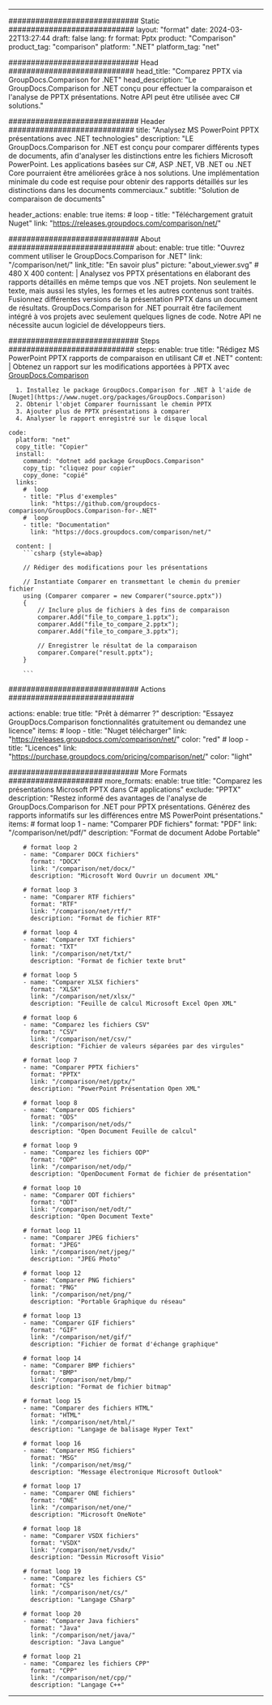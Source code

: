 
---
############################# Static ############################
layout: "format"
date:  2024-03-22T13:27:44
draft: false
lang: fr
format: Pptx
product: "Comparison"
product_tag: "comparison"
platform: ".NET"
platform_tag: "net"

############################# Head ############################
head_title: "Comparez PPTX via GroupDocs.Comparison for .NET"
head_description: "Le GroupDocs.Comparison for .NET conçu pour effectuer la comparaison et l'analyse de PPTX présentations. Notre API peut être utilisée avec C# solutions."

############################# Header ############################
title: "Analysez MS PowerPoint PPTX présentations avec .NET technologies" 
description: "LE GroupDocs.Comparison for .NET est conçu pour comparer différents types de documents, afin d'analyser les distinctions entre les fichiers Microsoft PowerPoint. Les applications basées sur C#, ASP .NET, VB .NET ou .NET Core pourraient être améliorées grâce à nos solutions. Une implémentation minimale du code est requise pour obtenir des rapports détaillés sur les distinctions dans les documents commerciaux."
subtitle: "Solution de comparaison de documents" 

header_actions:
  enable: true
  items:
    #  loop
    - title: "Téléchargement gratuit Nuget"
      link: "https://releases.groupdocs.com/comparison/net/"
      
############################# About ############################
about:
    enable: true
    title: "Ouvrez comment utiliser le GroupDocs.Comparison for .NET"
    link: "/comparison/net/"
    link_title: "En savoir plus"
    picture: "about_viewer.svg" # 480 X 400
    content: |
       Analysez vos PPTX présentations en élaborant des rapports détaillés en même temps que vos .NET projets. Non seulement le texte, mais aussi les styles, les formes et les autres contenus sont traités. Fusionnez différentes versions de la présentation PPTX dans un document de résultats. GroupDocs.Comparison for .NET pourrait être facilement intégré à vos projets avec seulement quelques lignes de code. Notre API ne nécessite aucun logiciel de développeurs tiers.

############################# Steps ############################
steps:
    enable: true
    title: "Rédigez MS PowerPoint PPTX rapports de comparaison en utilisant C# et .NET"
    content: |
      Obtenez un rapport sur les modifications apportées à PPTX avec [GroupDocs.Comparison](https://products.groupdocs.com/comparison/net/)
      
      1. Installez le package GroupDocs.Comparison for .NET à l'aide de [Nuget](https://www.nuget.org/packages/GroupDocs.Comparison)
      2. Obtenir l'objet Comparer fournissant le chemin PPTX
      3. Ajouter plus de PPTX présentations à comparer
      4. Analyser le rapport enregistré sur le disque local
   
    code:
      platform: "net"
      copy_title: "Copier"
      install:
        command: "dotnet add package GroupDocs.Comparison"
        copy_tip: "cliquez pour copier"
        copy_done: "copié"
      links:
        #  loop
        - title: "Plus d'exemples"
          link: "https://github.com/groupdocs-comparison/GroupDocs.Comparison-for-.NET"
        #  loop
        - title: "Documentation"
          link: "https://docs.groupdocs.com/comparison/net/"
          
      content: |
        ```csharp {style=abap}

        // Rédiger des modifications pour les présentations

        // Instantiate Comparer en transmettant le chemin du premier fichier
        using (Comparer comparer = new Comparer("source.pptx"))
        {
            // Inclure plus de fichiers à des fins de comparaison
        	comparer.Add("file_to_compare_1.pptx");
            comparer.Add("file_to_compare_2.pptx");
            comparer.Add("file_to_compare_3.pptx");

            // Enregistrer le résultat de la comparaison
            comparer.Compare("result.pptx"); 
        }
        
        ```            

############################# Actions ############################

actions:
  enable: true
  title: "Prêt à démarrer ?"
  description: "Essayez GroupDocs.Comparison fonctionnalités gratuitement ou demandez une licence"
  items:
    #  loop
    - title: "Nuget télécharger"
      link: "https://releases.groupdocs.com/comparison/net/"
      color: "red"
        #  loop
    - title: "Licences"
      link: "https://purchase.groupdocs.com/pricing/comparison/net/"
      color: "light"


############################# More Formats #####################
more_formats:
    enable: true
    title: "Comparez les présentations Microsoft PPTX dans C# applications"
    exclude: "PPTX"
    description: "Restez informé des avantages de l'analyse de GroupDocs.Comparison for .NET pour PPTX présentations. Générez des rapports informatifs sur les différences entre MS PowerPoint présentations."
    items: 
        # format loop 1
        - name: "Comparer PDF fichiers"
          format: "PDF"
          link: "/comparison/net/pdf/"
          description: "Format de document Adobe Portable"

        # format loop 2
        - name: "Comparer DOCX fichiers"
          format: "DOCX"
          link: "/comparison/net/docx/"
          description: "Microsoft Word Ouvrir un document XML"

        # format loop 3
        - name: "Comparer RTF fichiers"
          format: "RTF"
          link: "/comparison/net/rtf/"
          description: "Format de fichier RTF"

        # format loop 4
        - name: "Comparer TXT fichiers"
          format: "TXT"
          link: "/comparison/net/txt/"
          description: "Format de fichier texte brut"

        # format loop 5
        - name: "Comparer XLSX fichiers"
          format: "XLSX"
          link: "/comparison/net/xlsx/"
          description: "Feuille de calcul Microsoft Excel Open XML"

        # format loop 6
        - name: "Comparez les fichiers CSV"
          format: "CSV"
          link: "/comparison/net/csv/"
          description: "Fichier de valeurs séparées par des virgules"

        # format loop 7
        - name: "Comparer PPTX fichiers"
          format: "PPTX"
          link: "/comparison/net/pptx/"
          description: "PowerPoint Présentation Open XML"

        # format loop 8
        - name: "Comparer ODS fichiers"
          format: "ODS"
          link: "/comparison/net/ods/"
          description: "Open Document Feuille de calcul"

        # format loop 9
        - name: "Comparez les fichiers ODP"
          format: "ODP"
          link: "/comparison/net/odp/"
          description: "OpenDocument Format de fichier de présentation"

        # format loop 10
        - name: "Comparer ODT fichiers"
          format: "ODT"
          link: "/comparison/net/odt/"
          description: "Open Document Texte"

        # format loop 11
        - name: "Comparer JPEG fichiers"
          format: "JPEG"
          link: "/comparison/net/jpeg/"
          description: "JPEG Photo"

        # format loop 12
        - name: "Comparer PNG fichiers"
          format: "PNG"
          link: "/comparison/net/png/"
          description: "Portable Graphique du réseau"

        # format loop 13
        - name: "Comparer GIF fichiers"
          format: "GIF"
          link: "/comparison/net/gif/"
          description: "Fichier de format d'échange graphique"

        # format loop 14
        - name: "Comparer BMP fichiers"
          format: "BMP"
          link: "/comparison/net/bmp/"
          description: "Format de fichier bitmap"

        # format loop 15
        - name: "Comparer des fichiers HTML"
          format: "HTML"
          link: "/comparison/net/html/"
          description: "Langage de balisage Hyper Text"

        # format loop 16
        - name: "Comparer MSG fichiers"
          format: "MSG"
          link: "/comparison/net/msg/"
          description: "Message électronique Microsoft Outlook"

        # format loop 17
        - name: "Comparer ONE fichiers"
          format: "ONE"
          link: "/comparison/net/one/"
          description: "Microsoft OneNote"

        # format loop 18
        - name: "Comparer VSDX fichiers"
          format: "VSDX"
          link: "/comparison/net/vsdx/"
          description: "Dessin Microsoft Visio"

        # format loop 19
        - name: "Comparez les fichiers CS"
          format: "CS"
          link: "/comparison/net/cs/"
          description: "Langage CSharp"

        # format loop 20
        - name: "Comparer Java fichiers"
          format: "Java"
          link: "/comparison/net/java/"
          description: "Java Langue"
          
        # format loop 21
        - name: "Comparez les fichiers CPP"
          format: "CPP"
          link: "/comparison/net/cpp/"
          description: "Langage C++"
---